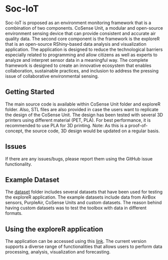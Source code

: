 # Soc-IoT
Soc-IoT is proposed as an environment monitoring framework that is a combination of two components. CoSense Unit, a modular and open-source environment sensing device that can provide consistent and accurate air quality data. The second core component is the framework is the exploreR that is an open-source RShiny-based data analysis and visualization application. The application is designed to reduce the technological barriers especially related to programming and allow citizens as well as experts to analyze and interpret sensor data in a meaningful way. The complete framework is designed to create an innovative ecosystem that enables collaboration, sustainable practices, and inclusion to address the pressing issue of collaborative environmental sensing.

## Getting Started
The main source code is available within CoSense Unit folder and exploreR folder. Also, STL files are also provided in case the users want to replicate the design of the CoSense Unit. The design has been tested with several 3D printers using different material (PET, PLA). For best performance, it is recommended to use PLA for 3D printing. 
Note: As this is a proof-of-concept, the source code, 3D design would be updated on a regular basis. 


## Issues
If there are any issues/bugs, please  report them using the GitHub issue functionality.

## Example Dataset
The [dataset](https://github.com/sachit27/Soc-IoT/tree/main/exploreR/dataset) folder includes several datasets that have been used for testing the exploreR application. The example datasets include data from AirBox sensors, PurpleAir, CoSense Units and custom datasets. The reason behind having custom datasets was to test the toolbox with data in different formats.  

## Using the exploreR application
The application can be accessed using this [link](https://sachitmahajan.shinyapps.io/exploreR/). 
The current version supports a diverse range of functionalities that allows users to perform data processing, analysis, visualization and forecasting.
